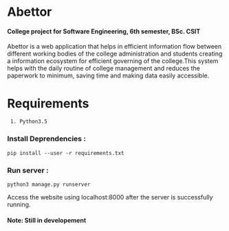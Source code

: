 # Abettor
#### College project for Software Engineering, 6th semester, BSc. CSIT
 Abettor is a web application that helps in efficient information flow between different working bodies of the college administration and students creating a information ecosystem for efficient governing of the college.This system helps with the daily routine of college management and reduces the paperwork to minimum, saving time and making data easily accessible.


# Requirements
```
 1. Python3.5 
```
### Install Deprendencies :
```
pip install --user -r requirements.txt
```
### Run server :
```
python3 manage.py runserver
```
Access the website using localhost:8000 after the server is successfully running.

#### Note: Still in developement
